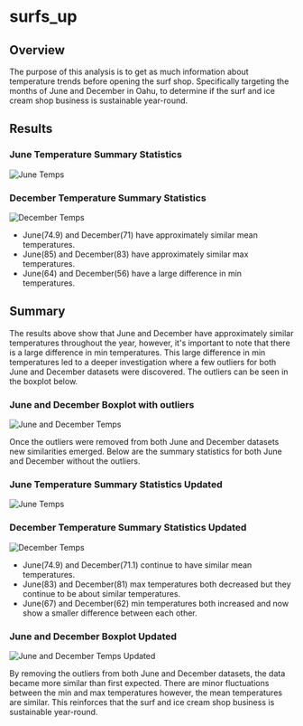 # surfs_up

## Overview
The purpose of this analysis is to get as much information about temperature trends before opening the surf shop. Specifically targeting the months of June and December in Oahu, to determine if the surf and ice cream shop business is sustainable year-round.

## Results
### June Temperature Summary Statistics
![June Temps](/june_temp.png)

### December Temperature Summary Statistics
![December Temps](/december_temp.png)

- June(74.9) and December(71) have approximately similar mean temperatures.
- June(85) and December(83) have approximately similar max temperatures.
- June(64) and December(56) have a large difference in min temperatures.

## Summary
The results above show that June and December have approximately similar temperatures throughout the year, however, it's important to note that there is a large difference in min temperatures. This large difference in min temperatures led to a deeper investigation where a few outliers for both June and December datasets were discovered. The outliers can be seen in the boxplot below.

### June and December Boxplot with outliers
![June and December Temps](/June_December_Boxplots.png)

Once the outliers were removed from both June and December datasets new similarities emerged. Below are the summary statistics for both June and December without the outliers.

### June Temperature Summary Statistics Updated
![June Temps](/june_temp_updated.png)

### December Temperature Summary Statistics Updated
![December Temps](/december_temp_updated.png)

- June(74.9) and December(71.1) continue to have similar mean temperatures.
- June(83) and December(81) max temperatures both decreased but they continue to be about similar temperatures.
- June(67) and December(62) min temperatures both increased and now show a smaller difference between each other.

### June and December Boxplot Updated
![June and December Temps Updated](/June_December_Boxplots_updated.png)

By removing the outliers from both June and December datasets, the data became more similar than first expected. There are minor fluctuations between the min and max temperatures however, the mean temperatures are similar. This reinforces that the surf and ice cream shop business is sustainable year-round.
